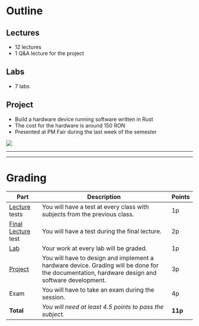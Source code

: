 # Outline

<div grid="~ cols-2 gap-5">
<div>

## Lectures
  - 12 lectures
  - 1 Q&A lecture for the project

## Labs
  - 7 labs

## Project
- Build a hardware device running software written in Rust
- The cost for the hardware is around 150 RON
- Presented at PM Fair during the last week of the semester

</div>

<img src="./pm_fair.png" class="w-60">

</div>

---
---
# Grading

| Part | Description | Points |
|--------|-------------|--------|
| [Lecture](https://embedded-rust-101.wyliodrin.com/docs/fils_en/category/lecture) tests | You will have a test at every class with subjects from the previous class. | 1p |
| [Final Lecture](https://embedded-rust-101.wyliodrin.com/docs/fils_en/category/lecture) test | You will have a test during the final lecture. | 2p |
| [Lab](https://embedded-rust-101.wyliodrin.com/docs/fils_en/category/lab) | Your work at every lab will be graded. | 1p |
| [Project](https://embedded-rust-101.wyliodrin.com/docs/fils_en/project) | You will have to design and implement a hardware device. Grading will be done for the documentation, hardware design and software development. | 3p |
| Exam | You will have to take an exam during the session. | 4p |
| **Total** | *You will need at least 4.5 points to pass the subject.* | **11p** |
